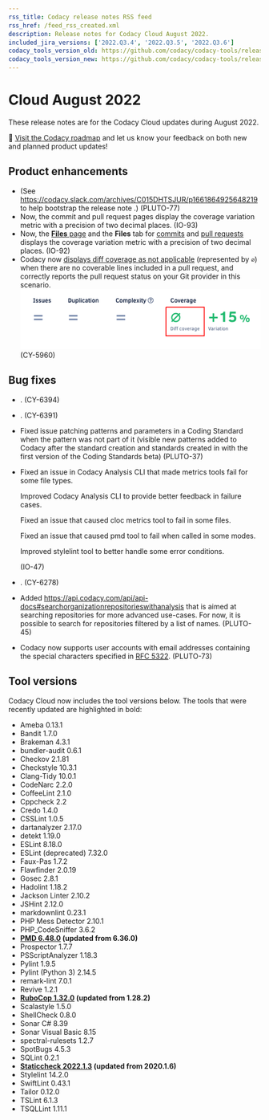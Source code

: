 ```yaml
---
rss_title: Codacy release notes RSS feed
rss_href: /feed_rss_created.xml
description: Release notes for Codacy Cloud August 2022.
included_jira_versions: ['2022.Q3.4', '2022.Q3.5', '2022.Q3.6']
codacy_tools_version_old: https://github.com/codacy/codacy-tools/releases/tag/6.2.24
codacy_tools_version_new: https://github.com/codacy/codacy-tools/releases/tag/6.2.59
---
```


# Cloud August 2022

These release notes are for the Codacy Cloud updates during August 2022.

📢 [Visit the Codacy roadmap](https://roadmap.codacy.com) and <span class="skip-vale">let us know</span> your feedback on both new and planned product updates!

<!--TODO Check these issues manually

Jira issues without release notes

Epics:
-   https://codacy.atlassian.net/browse/CY-6336
-   https://codacy.atlassian.net/browse/PLUTO-36
-   https://codacy.atlassian.net/browse/DOCS-18
Bugs and Community Issues:
Others:
-   https://codacy.atlassian.net/browse/CY-6438
-   https://codacy.atlassian.net/browse/CY-6426
-   https://codacy.atlassian.net/browse/CY-6417
-   https://codacy.atlassian.net/browse/CY-6410
-   https://codacy.atlassian.net/browse/CY-6408
-   https://codacy.atlassian.net/browse/CY-6351
-   https://codacy.atlassian.net/browse/CY-6340
-   https://codacy.atlassian.net/browse/CY-6295
-   https://codacy.atlassian.net/browse/CY-6166
-   https://codacy.atlassian.net/browse/CY-5866
-   https://codacy.atlassian.net/browse/CY-4605
-   https://codacy.atlassian.net/browse/CY-3958

Jira issues with disabled release notes

Epics:
-   https://codacy.atlassian.net/browse/IO-95
-   https://codacy.atlassian.net/browse/CY-5701
-   https://codacy.atlassian.net/browse/CY-4844
Bugs and Community Issues:
-   https://codacy.atlassian.net/browse/CY-6459
-   https://codacy.atlassian.net/browse/CY-6454
-   https://codacy.atlassian.net/browse/CY-6439
-   https://codacy.atlassian.net/browse/CY-6402
-   https://codacy.atlassian.net/browse/IO-51
-   https://codacy.atlassian.net/browse/CY-6368
-   https://codacy.atlassian.net/browse/IO-52
-   https://codacy.atlassian.net/browse/CY-6191
-   https://codacy.atlassian.net/browse/CY-6134
-   https://codacy.atlassian.net/browse/CY-5114
-->

## Product enhancements

-   (See https://codacy.slack.com/archives/C015DHTSJUR/p1661864925648219 to help bootstrap the release note .) (PLUTO-77)
-   Now, the commit and pull request pages display the coverage variation metric with a precision of two decimal places. (IO-93)
-   Now, the [**Files** page](../../repositories/files/) and the **Files** tab for [commits](https://docs.codacy.com/repositories/commits.md#files-tab) and [pull requests](https://docs.codacy.com/repositories/pull-requests/#files-tab) displays the coverage variation metric with a precision of two decimal places. (IO-92)
-   Codacy now [displays diff coverage as not applicable](../../repositories/pull-requests.md#pull-request-quality-overview) (represented by `∅`) when there are no coverable lines included in a pull request, and correctly reports the pull request status on your Git provider in this scenario. ![Not applicable diff coverage](../images/cy-5960.png) (CY-5960)

## Bug fixes

-   . (CY-6394)
-   . (CY-6391)
-   Fixed issue patching patterns and parameters in a Coding Standard when the pattern was not part of it (visible new patterns added to Codacy after the standard creation and standards created in with the first version of the Coding Standards beta) (PLUTO-37)
-   Fixed an issue in Codacy Analysis CLI that made metrics tools fail for some file types.

    Improved Codacy Analysis CLI to provide better feedback in failure cases.

    Fixed an issue that caused cloc metrics tool to fail in some files.

    Fixed an issue that caused pmd tool to fail when called in some modes.

    Improved stylelint tool to better handle some error conditions.

    (IO-47)

-   . (CY-6278)
-   Added https://api.codacy.com/api/api-docs#searchorganizationrepositorieswithanalysis that is aimed at searching repositories for more advanced use-cases. For now, it is possible to search for repositories filtered by a list of names. (PLUTO-45)
-   Codacy now supports user accounts with email addresses containing the special characters specified in [RFC 5322](https://www.rfc-editor.org/rfc/rfc5322#section-3.4.1). (PLUTO-73)

## Tool versions

Codacy Cloud now includes the tool versions below. The tools that were recently updated are highlighted in bold:

-   Ameba 0.13.1
-   Bandit 1.7.0
-   Brakeman 4.3.1
-   bundler-audit 0.6.1
-   Checkov 2.1.81
-   Checkstyle 10.3.1
-   Clang-Tidy 10.0.1
-   CodeNarc 2.2.0
-   CoffeeLint 2.1.0
-   Cppcheck 2.2
-   Credo 1.4.0
-   CSSLint 1.0.5
-   dartanalyzer 2.17.0
-   detekt 1.19.0
-   ESLint 8.18.0
-   ESLint (deprecated) 7.32.0
-   Faux-Pas 1.7.2
-   Flawfinder 2.0.19
-   Gosec 2.8.1
-   Hadolint 1.18.2
-   Jackson Linter 2.10.2
-   JSHint 2.12.0
-   markdownlint 0.23.1
-   PHP Mess Detector 2.10.1
-   PHP_CodeSniffer 3.6.2
-   **[PMD 6.48.0](https://pmd.sourceforge.io/pmd-6.48.0/pmd_release_notes.html) (updated from 6.36.0)**
-   Prospector 1.7.7
-   PSScriptAnalyzer 1.18.3
-   Pylint 1.9.5
-   Pylint (Python 3) 2.14.5
-   remark-lint 7.0.1
-   Revive 1.2.1
-   **[RuboCop 1.32.0](https://github.com/rubocop/rubocop/releases/tag/v1.32.0) (updated from 1.28.2)**
-   Scalastyle 1.5.0
-   ShellCheck 0.8.0
-   Sonar C# 8.39
-   Sonar Visual Basic 8.15
-   spectral-rulesets 1.2.7
-   SpotBugs 4.5.3
-   SQLint 0.2.1
-   **[Staticcheck 2022.1.3](https://staticcheck.io/changes/2022.1/#2022.1.3) (updated from 2020.1.6)**
-   Stylelint 14.2.0
-   SwiftLint 0.43.1
-   Tailor 0.12.0
-   TSLint 6.1.3
-   TSQLLint 1.11.1
